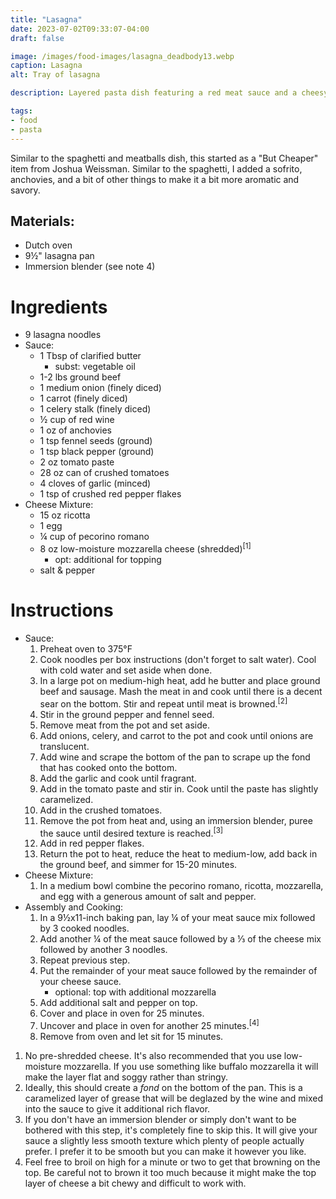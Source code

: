 ```yaml
---
title: "Lasagna"
date: 2023-07-02T09:33:07-04:00
draft: false

image: /images/food-images/lasagna_deadbody13.webp
caption: Lasagna
alt: Tray of lasagna

description: Layered pasta dish featuring a red meat sauce and a cheesy mozzarella-ricotta mix.

tags:
- food
- pasta
---
```


Similar to the spaghetti and meatballs dish, this started as a "But Cheaper" item from Joshua Weissman. Similar to the spaghetti, I added a sofrito, anchovies, and a bit of other things to make it a bit more aromatic and savory.

## Materials:
- Dutch oven
- 9&frac12;" lasagna pan
- Immersion blender (see note 4)

# Ingredients
- 9 lasagna noodles
- Sauce:
    - 1 Tbsp of clarified butter
        - subst: vegetable oil
    - 1-2 lbs ground beef
    - 1 medium onion (finely diced)
    - 1 carrot (finely diced)
    - 1 celery stalk (finely diced)
    - &frac12; cup of red wine
    - 1 oz of anchovies
    - 1 tsp fennel seeds (ground)
    - 1 tsp black pepper (ground)
    - 2 oz tomato paste
    - 28 oz can of crushed tomatoes
    - 4 cloves of garlic (minced)
    - 1 tsp of crushed red pepper flakes
- Cheese Mixture:
    - 15 oz ricotta
    - 1 egg
    - &frac14; cup of pecorino romano
    - 8 oz low-moisture mozzarella cheese (shredded)<sup>[1]</sup>
        - opt: additional for topping
    - salt & pepper

# Instructions
- Sauce:
    1. Preheat oven to 375&deg;F
    1. Cook noodles per box instructions (don't forget to salt water). Cool with cold water and set aside when done.
    1. In a large pot on medium-high heat, add he butter and place ground beef and sausage. Mash the meat in and cook until there is a decent sear on the bottom. Stir and repeat until meat is browned.<sup>[2]</sup>
    1. Stir in the ground pepper and fennel seed.
    1. Remove meat from the pot and set aside.
    1. Add onions, celery, and carrot to the pot and cook until onions are translucent.
    1. Add wine and scrape the bottom of the pan to scrape up the fond that has cooked onto the bottom.
    1. Add the garlic and cook until fragrant.
    1. Add in the tomato paste and stir in. Cook until the paste has slightly caramelized.
    1. Add in the crushed tomatoes.
    1. Remove the pot from heat and, using an immersion blender, puree the sauce until desired texture is reached.<sup>[3]</sup>
    1. Add in red pepper flakes.
    1. Return the pot to heat, reduce the heat to medium-low, add back in the ground beef, and simmer for 15-20 minutes.
- Cheese Mixture:
    1. In a medium bowl combine the pecorino romano, ricotta, mozzarella, and egg with a generous amount of salt and pepper.
- Assembly and Cooking:
    1. In a 9&frac12;x11-inch baking pan, lay &frac14; of your meat sauce mix followed by 3 cooked noodles.
    1. Add another &frac14; of the meat sauce followed by a &frac13; of the cheese mix followed by another 3 noodles.
    1. Repeat previous step.
    1. Put the remainder of your meat sauce followed by the remainder of your cheese sauce.
        - optional: top with additional mozzarella
    1. Add additional salt and pepper on top.
    1. Cover and place in oven for 25 minutes.
    1. Uncover and place in oven for another 25 minutes.<sup>[4]</sup>
    1. Remove from oven and let sit for 15 minutes.

<div class="footnotes">

1. No pre-shredded cheese. It's also recommended that you use low-moisture mozzarella. If you use something like buffalo mozzarella it will make the layer flat and soggy rather than stringy.
1. Ideally, this should create a *fond* on the bottom of the pan. This is a caramelized layer of grease that will be deglazed by the wine and mixed into the sauce to give it additional rich flavor.
1. If you don't have an immersion blender or simply don't want to be bothered with this step, it's completely fine to skip this. It will give your sauce a slightly less smooth texture which plenty of people actually prefer. I prefer it to be smooth but you can make it however you like.
1. Feel free to broil on high for a minute or two to get that browning on the top. Be careful not to brown it too much because it might make the top layer of cheese a bit chewy and difficult to work with.

</div>
